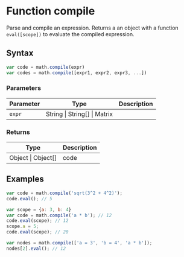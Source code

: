 # Function compile

Parse and compile an expression. Returns a an object with a function `eval([scope])` to evaluate the compiled expression.


## Syntax

```js
var code = math.compile(expr)
var codes = math.compile([expr1, expr2, expr3, ...])
```

### Parameters

Parameter | Type | Description
--------- | ---- | -----------
`expr` | String &#124; String[] &#124; Matrix | 

### Returns

Type | Description
---- | -----------
Object &#124; Object[] | code


## Examples

```js
var code = math.compile('sqrt(3^2 + 4^2)');
code.eval(); // 5

var scope = {a: 3, b: 4}
var code = math.compile('a * b'); // 12
code.eval(scope); // 12
scope.a = 5;
code.eval(scope); // 20

var nodes = math.compile(['a = 3', 'b = 4', 'a * b']);
nodes[2].eval(); // 12
```




<!-- Note: This file is automatically generated from source code comments. Changes made in this file will be overridden. -->
